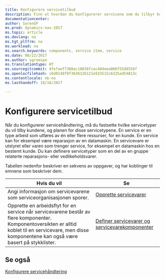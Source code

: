 ```yaml
---
title: Konfigurere servicetilbud
description: Finn ut hvordan du konfigurerer servicene som du tilbyr kundene.
documentationcenter: 
author: SorenGP
ms.prod: dynamics-nav-2017
ms.topic: article
ms.devlang: na
ms.tgt_pltfrm: na
ms.workload: na
ms.search.keywords: components, service item, service
ms.date: 08/22/2017
ms.author: sgroespe
ms.translationtype: HT
ms.sourcegitcommit: 4fefaef7380ac10836fcac404eea006f55d8556f
ms.openlocfilehash: c6d0148f0f3636126121e933515c6325ad54813c
ms.contentlocale: nb-no
ms.lasthandoff: 10/16/2017

---
```


# <a name="how-to-set-up-service-offerings"></a>Konfigurere servicetilbud
Når du konfigurerer servicehåndtering, må du fastsette hvilke servicetyper du vil tilby kundene, og planen for disse servicetypene. En service er en type arbeid som utføres av én eller flere ressurser, for en kunde. En service kan for eksempel være reparasjon av en datamaskin. En servicevare er utstyret eller varen som trenger service, for eksempel en datamaskin hos en bestemt kunde. Du kan definere servicetyper som en del av en gruppe relaterte reparasjons- eller vedlikeholdsvarer.  
  
Tabellen nedenfor beskriver en sekvens av oppgaver, og har koblinger til emnene som beskriver dem.  
  
|**Hvis du vil**|**Se**|  
|------------|-------------|  
|Angi informasjon om servicevarene som serviceorganisasjonen sporer.|[Opprette servicevarer](service-how-to-create-service-items.md)|  
|Opprette en arbeidsflyt for en service når servicevarene består av flere komponenter. Komponentoversikten er alltid koblet til en servicevare, men disse komponentene kan også være basert på stykklister.|[Definer servicevarer og servicevarekomponenter](service-how-setup-service-items.md)|  
  
## <a name="see-also"></a>Se også  
[Konfigurere servicehåndtering](service-setup-service.md)   
